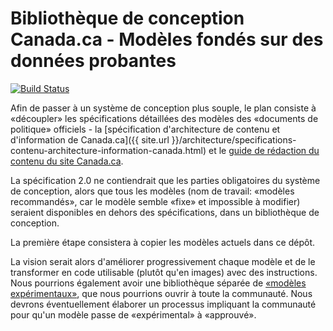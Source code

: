 # Bibliothèque de conception Canada.ca - Modèles fondés sur des données probantes

[![Build Status](https://travis-ci.com/canada-ca/systeme-conception.svg?branch=master)](https://travis-ci.com/canada-ca/systeme-conception)

Afin de passer à un système de conception plus souple, le plan consiste à «découpler» les spécifications détaillées des modèles des «documents de politique» officiels - la [spécification d'architecture de contenu et d'information de Canada.ca]({{ site.url }}/architecture/specifications-contenu-architecture-information-canada.html) et le [guide de rédaction du contenu du site Canada.ca](https://www.canada.ca/fr/secretariat-conseil-tresor/services/communications-gouvernementales/guide-redaction-contenu-canada.html).

La spécification 2.0 ne contiendrait que les parties obligatoires du système de conception, alors que tous les modèles (nom de travail: «modèles recommandés», car le modèle semble «fixe» et impossible à modifier) seraient disponibles en dehors des spécifications, dans un bibliothèque de conception.

La première étape consistera à copier les modèles actuels dans ce dépôt.

La vision serait alors d'améliorer progressivement chaque modèle et de le transformer en code utilisable (plutôt qu'en images) avec des instructions. Nous pourrions également avoir une bibliothèque séparée de [«modèles expérimentaux»](https://github.com/canada-ca/design-system-systeme-conception), que nous pourrions ouvrir à toute la communauté. Nous devrons éventuellement élaborer un processus impliquant la communauté pour qu'un modèle passe de «expérimental» à «approuvé».

